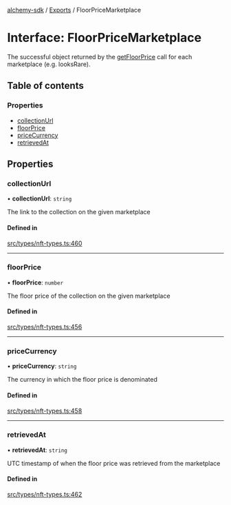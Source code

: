 [alchemy-sdk](../README.md) / [Exports](../modules.md) / FloorPriceMarketplace

# Interface: FloorPriceMarketplace

The successful object returned by the [getFloorPrice](../classes/NftNamespace.md#getfloorprice) call for each
marketplace (e.g. looksRare).

## Table of contents

### Properties

- [collectionUrl](FloorPriceMarketplace.md#collectionurl)
- [floorPrice](FloorPriceMarketplace.md#floorprice)
- [priceCurrency](FloorPriceMarketplace.md#pricecurrency)
- [retrievedAt](FloorPriceMarketplace.md#retrievedat)

## Properties

### collectionUrl

• **collectionUrl**: `string`

The link to the collection on the given marketplace

#### Defined in

[src/types/nft-types.ts:460](https://github.com/alchemyplatform/alchemy-sdk-js/blob/8f119ad1/src/types/nft-types.ts#L460)

___

### floorPrice

• **floorPrice**: `number`

The floor price of the collection on the given marketplace

#### Defined in

[src/types/nft-types.ts:456](https://github.com/alchemyplatform/alchemy-sdk-js/blob/8f119ad1/src/types/nft-types.ts#L456)

___

### priceCurrency

• **priceCurrency**: `string`

The currency in which the floor price is denominated

#### Defined in

[src/types/nft-types.ts:458](https://github.com/alchemyplatform/alchemy-sdk-js/blob/8f119ad1/src/types/nft-types.ts#L458)

___

### retrievedAt

• **retrievedAt**: `string`

UTC timestamp of when the floor price was retrieved from the marketplace

#### Defined in

[src/types/nft-types.ts:462](https://github.com/alchemyplatform/alchemy-sdk-js/blob/8f119ad1/src/types/nft-types.ts#L462)
